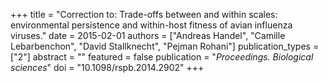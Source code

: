 +++
title = "Correction to: Trade-offs between and within scales: environmental persistence and within-host fitness of avian influenza viruses."
date = 2015-02-01
authors = ["Andreas Handel", "Camille Lebarbenchon", "David Stallknecht", "Pejman Rohani"]
publication_types = ["2"]
abstract = ""
featured = false
publication = "*Proceedings. Biological sciences*"
doi = "10.1098/rspb.2014.2902"
+++

